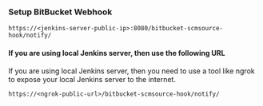 ### Setup BitBucket Webhook 

```
https://<jenkins-server-public-ip>:8080/bitbucket-scmsource-hook/notify/
```

#### If you are using local Jenkins server, then use the following URL

If you are using local Jenkins server, then you need to use a tool like ngrok to expose your local Jenkins server to the internet. 

```
https://<ngrok-public-url>/bitbucket-scmsource-hook/notify/
```